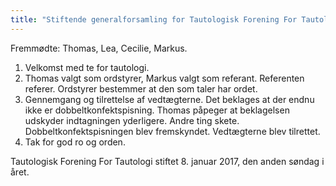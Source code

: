```yaml
---
title: "Stiftende generalforsamling for Tautologisk Forening For Tautologi"
---
```

Fremmødte: Thomas, Lea, Cecilie, Markus.

1. Velkomst med te for tautologi.
2. Thomas valgt som ordstyrer, Markus valgt som referant. Referenten referer. Ordstyrer bestemmer at den som taler har ordet.
3. Gennemgang og tilrettelse af vedtægterne. Det beklages at der endnu ikke er dobbeltkonfektspisning. Thomas påpeger at beklagelsen udskyder indtagningen yderligere. Andre ting skete. Dobbeltkonfektspisningen blev fremskyndet. Vedtægterne blev tilrettet.
4. Tak for god ro og orden.

Tautologisk Forening For Tautologi stiftet 8. januar 2017, den anden søndag i året.
